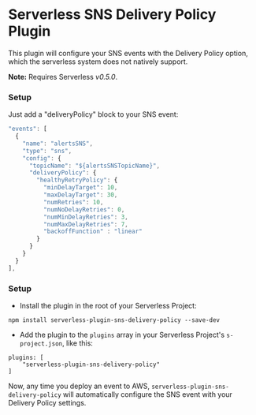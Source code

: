 Serverless SNS Delivery Policy Plugin
=============================

This plugin will configure your SNS events with the Delivery Policy option, which the serverless system does not natively support.

**Note:** Requires Serverless *v0.5.0*.

### Setup

Just add a "deliveryPolicy" block to your SNS event:

```javascript
"events": [
  {
    "name": "alertsSNS",
    "type": "sns",
    "config": {
      "topicName": "${alertsSNSTopicName}",
      "deliveryPolicy": {
        "healthyRetryPolicy": {
          "minDelayTarget": 10,
          "maxDelayTarget": 30,
          "numRetries": 10,
          "numNoDelayRetries": 0,
          "numMinDelayRetries": 3,
          "numMaxDelayRetries": 7,
          "backoffFunction" : "linear"
        }
      }
    }
  }
],
```

### Setup

* Install the plugin in the root of your Serverless Project:
```
npm install serverless-plugin-sns-delivery-policy --save-dev
```

* Add the plugin to the `plugins` array in your Serverless Project's `s-project.json`, like this:

```
plugins: [
    "serverless-plugin-sns-delivery-policy"
]
```

Now, any time you deploy an event to AWS, `serverless-plugin-sns-delivery-policy` will automatically configure the SNS event with your Delivery Policy settings.
